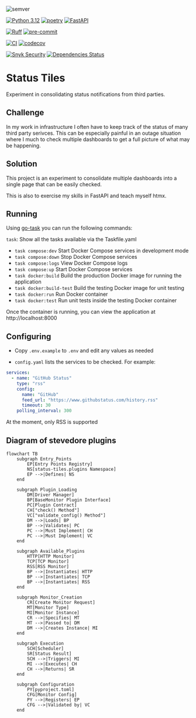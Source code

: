 ![semver](https://img.shields.io/badge/semver-0.1.0-blue)

[![Python 3.12](https://img.shields.io/badge/python-3.12-blue.svg)](https://www.python.org/downloads/release/python-360/)
[![poetry](https://img.shields.io/endpoint?url=https://python-poetry.org/badge/v0.json)](https://python-poetry.org/)
[![FastAPI](https://img.shields.io/badge/FastAPI-0.115.6-009688.svg?logo=fastapi)](https://fastapi.tiangolo.com)

[![Ruff](https://img.shields.io/endpoint?url=https://raw.githubusercontent.com/astral-sh/ruff/main/assets/badge/v2.json)](https://github.com/astral-sh/ruff)
[![pre-commit](https://img.shields.io/badge/pre--commit-enabled-brightgreen?logo=pre-commit)](https://github.com/pre-commit/pre-commit)


[![CI](https://github.com/spackle0/status-tiles/actions/workflows/docker-build-test.yaml/badge.svg)](https://github.com/johndoe/my-project/actions/workflows/ci.yml)
[![codecov](https://codecov.io/gh/spackle0/status-tiles/graph/badge.svg?token=YJVD7W9Q37)](https://codecov.io/gh/spackle0/status-tiles)

[![Snyk Security](https://snyk.io/test/github/spackle0/status-tiles/badge.svg)](https://snyk.io/test/github/spackle0/status-tiles)
[![Dependencies Status](https://img.shields.io/badge/dependencies-up%20to%20date-brightgreen.svg)](https://github.com/spackle0/status-tiles/pulls?utf8=%E2%9C%93&q=is%3Apr%20author%3Aapp%2Fdependabot)


# Status Tiles
Experiment in consolidating status notifications from third parties.

## Challenge
In my work in infrastructure I often have to keep track of the status of many
third party serivces. This can be especially painful in an outage situation
where I much to check multiple dashboards to get a full picture of what may be
happening.

## Solution
This project is an experiment to consolidate multiple dashboards into a single
page that can be easily checked.

This is also to exercise my skills in FastAPI and teach myself htmx.

## Running

Using [go-task](https://taskfile.dev/) you can run the following commands:

`task`: Show all the tasks available via the Taskfile.yaml

* `task compose:dev`             Start Docker Compose services in development mode
* `task compose:down`            Stop Docker Compose services
* `task compose:logs`            View Docker Compose logs
* `task compose:up`              Start Docker Compose services
* `task docker:build`            Build the production Docker image for running the application
* `task docker:build-test`       Build the testing Docker image for unit testing
* `task docker:run`              Run Docker container
* `task docker:test`             Run unit tests inside the testing Docker container

Once the container is running, you can view the application at http://localhost:8000

## Configuring

* Copy `.env.example` to `.env` and edit any values as needed

* `config.yaml` lists the services to be checked. For example:

```yaml
services:
  - name: "GitHub Status"
    type: "rss"
    config:
      name: "GitHub"
      feed_url: "https://www.githubstatus.com/history.rss"
      timeout: 30
    polling_interval: 300
```

At the moment, only RSS is supported

## Diagram of stevedore plugins

```mermaid
flowchart TB
    subgraph Entry_Points
        EP[Entry Points Registry]
        NS[status-tiles.plugins Namespace]
        EP -->|Defines| NS
    end

    subgraph Plugin_Loading
        DM[Driver Manager]
        BP[BaseMonitor Plugin Interface]
        PC[Plugin Contract]
        CH["check() Method"]
        VC["validate_config() Method"]
        DM -->|Loads| BP
        BP -->|Validates| PC
        PC -->|Must Implement| CH
        PC -->|Must Implement| VC
    end

    subgraph Available_Plugins
        HTTP[HTTP Monitor]
        TCP[TCP Monitor]
        RSS[RSS Monitor]
        BP -->|Instantiates| HTTP
        BP -->|Instantiates| TCP
        BP -->|Instantiates| RSS
    end

    subgraph Monitor_Creation
        CR[Create Monitor Request]
        MT[Monitor Type]
        MI[Monitor Instance]
        CR -->|Specifies| MT
        MT -->|Passed to| DM
        DM -->|Creates Instance| MI
    end

    subgraph Execution
        SCH[Scheduler]
        SR[Status Result]
        SCH -->|Triggers| MI
        MI -->|Executes| CH
        CH -->|Returns| SR
    end

    subgraph Configuration
        PY[pyproject.toml]
        CFG[Monitor Config]
        PY -->|Registers| EP
        CFG -->|Validated by| VC
    end
```
